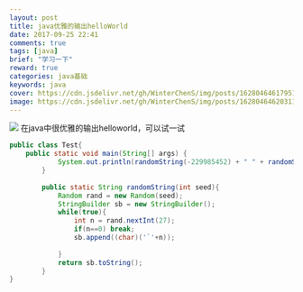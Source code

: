 ```yaml
---
layout: post
title: java优雅的输出helloWorld
date: 2017-09-25 22:41
comments: true
tags: [java]
brief: "学习一下"
reward: true
categories: java基础
keywords: java
cover: https://cdn.jsdelivr.net/gh/WinterChenS/img/posts/1628046461795136.png
image: https://cdn.jsdelivr.net/gh/WinterChenS/img/posts/1628046462031138.png
---
```

![](https://cdn.jsdelivr.net/gh/WinterChenS/img/posts/1628046462268258.png)
在java中很优雅的输出helloworld，可以试一试
<!-- more -->
```java
public class Test{
    public static void main(String[] args) {
    		System.out.println(randomString(-229985452) + " " + randomString(-147909649));
    	}
    	
    	public static String randomString(int seed){
    		Random rand = new Random(seed);
    		StringBuilder sb = new StringBuilder();
    		while(true){
    			int n = rand.nextInt(27);
    			if(n==0) break;
    			sb.append((char)('`'+n));
    				
    		}
    		return sb.toString();
    	}
}

```